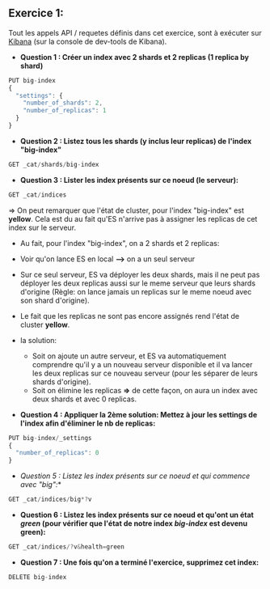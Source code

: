## Exercice 1:
Tout les appels API / requetes définis dans cet exercice, sont à exécuter sur [Kibana](http://localhost:5601/app/kibana#/dev_tools/console) (sur la console de dev-tools de Kibana).

- **Question 1 : Créer un index avec 2 shards et 2 replicas (1 replica by shard)**

```javascript
PUT big-index
{
  "settings": {
    "number_of_shards": 2,
    "number_of_replicas": 1
  }
}

```
- **Question 2 :  Listez tous les shards (y inclus leur replicas) de l'index "big-index"**
```javascript
GET _cat/shards/big-index
```

- **Question 3 : Lister les index présents sur ce noeud (le serveur):**
```javascript
GET _cat/indices
```
=> On peut remarquer que l'état de cluster, pour l'index "big-index" est **yellow**. Cela est du au fait qu'ES n'arrive pas à assigner les replicas de cet index sur le serveur.
- Au fait, pour l'index "big-index", on a 2 shards et 2 replicas:
 - Voir qu'on lance ES en local **-->** on a un seul serveur 
 - Sur ce seul serveur, ES va déployer les deux shards, mais il ne peut pas déployer les deux replicas aussi sur le meme serveur que leurs shards d'origine (Règle: on lance jamais un replicas sur le meme noeud avec son shard d'origine).
 - Le fait que les replicas ne sont pas encore assignés rend l'état de cluster **yellow**.
 - la solution: 
   - Soit on ajoute un autre serveur, et ES va automatiquement comprendre qu'il y a un nouveau serveur disponible et il va lancer les deux replicas sur ce nouveau serveur (pour les séparer de leurs shards d'origine).
   - Soit on élimine les replicas **=>** de cette façon, on aura un index avec deux shards et avec 0 replicas.

- **Question 4 :  Appliquer la 2ème solution: Mettez à jour les settings de l'index afin d'éliminer le nb de replicas:**

```javascript
PUT big-index/_settings
{
  "number_of_replicas": 0
}
``` 

- **Question 5 : Listez les index présents sur ce noeud et qui commence avec "big*":**
```javascript
GET _cat/indices/big*?v
```

- **Question 6 : Listez les index présents sur ce noeud et qu'ont un état _green_ (pour vérifier que l'état de notre index _big-index_ est devenu green):**
```javascript
GET _cat/indices/?v&health=green
```

- **Question 7 : Une fois qu'on a terminé l'exercice, supprimez cet index:**
```javascript
DELETE big-index 
```

